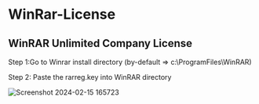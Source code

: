 # WinRar-License
## WinRAR Unlimited Company License

Step 1:Go to Winrar install directory (by-default => c:\ProgramFiles\WinRAR\)

Step 2: Paste the rarreg.key into WinRAR directory


![Screenshot 2024-02-15 165723](https://github.com/xAkshay/WinRar-License/assets/149974605/e6b793bc-0890-4911-a543-55654fcb07a6)
